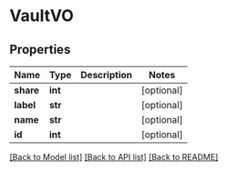 # VaultVO

## Properties
Name | Type | Description | Notes
------------ | ------------- | ------------- | -------------
**share** | **int** |  | [optional] 
**label** | **str** |  | [optional] 
**name** | **str** |  | [optional] 
**id** | **int** |  | [optional] 

[[Back to Model list]](../README.md#documentation-for-models) [[Back to API list]](../README.md#documentation-for-api-endpoints) [[Back to README]](../README.md)

